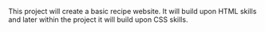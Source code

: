 This project will create a basic recipe website. It will build upon HTML skills and later within the project it will build upon CSS skills.
